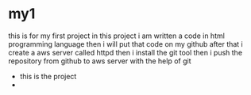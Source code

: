 # my1
this is for my first project
in this project i am written a code in html programming language
then i will put that code on my github
after that i create a aws server called httpd
then i install the git tool
then i push the repository from github to aws server with the help of git
- this is the project
- 
